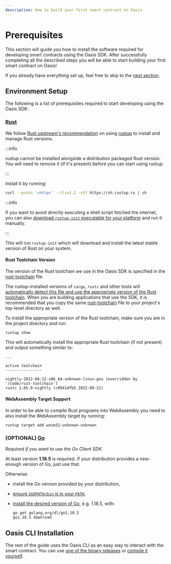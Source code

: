 ```yaml
---
description: How to build your first smart contract on Oasis
---
```


# Prerequisites

This section will guide you how to install the software required for developing
smart contracts using the Oasis SDK. After successfully completing all the
described steps you will be able to start building your first smart contract
on Oasis!

If you already have everything set up, feel free to skip to the [next
section](hello-world.md).

## Environment Setup

The following is a list of prerequisites required to start developing using the
Oasis SDK:

### [Rust]

We follow [Rust upstream's recommendation][rust-upstream-rustup] on using
[rustup] to install and manage Rust versions.

:::info

rustup cannot be installed alongside a distribution packaged Rust version. You
will need to remove it (if it's present) before you can start using rustup.

:::

Install it by running:

```bash
curl --proto '=https' --tlsv1.2 -sSf https://sh.rustup.rs | sh
```

:::info

If you want to avoid directly executing a shell script fetched the
internet, you can also [download `rustup-init` executable for your platform]
and run it manually.

:::

This will run `rustup-init` which will download and install the latest stable
version of Rust on your system.

#### Rust Toolchain Version

The version of the Rust toolchain we use in the Oasis SDK is specified in the
[rust-toolchain] file.

The rustup-installed versions of `cargo`, `rustc` and other tools will
[automatically detect this file and use the appropriate version of the Rust
toolchain][rust-toolchain-precedence]. When you are building applications that
use the SDK, it is recommended that you copy the same [rust-toolchain] file to
your project's top-level directory as well.

To install the appropriate version of the Rust toolchain, make sure you are
in the project directory and run:

```
rustup show
```

This will automatically install the appropriate Rust toolchain (if not
present) and output something similar to:

```
...

active toolchain
----------------

nightly-2022-08-22-x86_64-unknown-linux-gnu (overridden by '/code/rust-toolchain')
rustc 1.65.0-nightly (c0941dfb5 2022-08-21)
```

#### WebAssembly Target Support

In order to be able to compile Rust programs into WebAssembly you need to also
install the WebAssembly target by running:

```
rustup target add wasm32-unknown-unknown
```

<!-- markdownlint-disable line-length -->
[rustup]: https://rustup.rs/
[rust-upstream-rustup]: https://www.rust-lang.org/tools/install
[download `rustup-init` executable for your platform]: https://rust-lang.github.io/rustup/installation/other.html
[Rust]: https://www.rust-lang.org/
[rust-toolchain]: https://github.com/oasisprotocol/oasis-sdk/tree/master/rust-toolchain
[rust-toolchain-precedence]: https://github.com/rust-lang/rustup/blob/master/README.md#override-precedence
<!-- markdownlint-enable line-length -->

### (OPTIONAL) [Go]

_Required if you want to use the Go Client SDK._

At least version **1.18.5** is required. If your distribution provides a
new-enough version of Go, just use that.

Otherwise:

* install the Go version provided by your distribution,
* [ensure `$GOPATH/bin` is in your `PATH`],
* [install the desired version of Go], e.g. 1.18.5, with:

  ```
  go get golang.org/dl/go1.18.5
  go1.18.5 download
    ```

<!-- markdownlint-disable line-length -->
[Go]: https://golang.org
[ensure `$GOPATH/bin` is in your `PATH`]: https://tip.golang.org/doc/code.html#GOPATH
[install the desired version of Go]: https://golang.org/doc/install#extra_versions
<!-- markdownlint-enable line-length -->

## Oasis CLI Installation

The rest of the guide uses the Oasis CLI as an easy way to interact with the
smart contract. You can use [one of the binary releases] or
[compile it yourself].

<!-- markdownlint-disable line-length -->
[one of the binary releases]: https://github.com/oasisprotocol/cli/releases
[compile it yourself]: https://github.com/oasisprotocol/cli/blob/master/README.md
<!-- markdownlint-enable line-length -->
